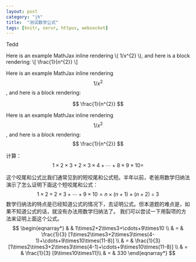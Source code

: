 ```yaml
---
layout: post
category: "jh"
title:  "测试数学公式"
tags: [knitr, servr, httpuv, websocket]
---
```


Tedd 

Here is an example MathJax inline rendering \\( 1/x^{2} \\), and here is a block rendering: \\[ \frac{1}{n^{2}} \\]

Here is an example MathJax inline rendering $$1/x^{2}$$, and here is a block rendering: 

$$ \frac{1}{n^{2}} $$

<!-- more -->

Here is an example MathJax inline rendering $$1/x^{2}$$, and here is a block rendering: $$ \frac{1}{n^{2}} $$


计算：$$1\times2\times3+2\times3\times4+\cdots+8\times9\times10 = \tag{1}$$

这个咬尾和公式比我们通常见到的短咬尾和公式短。半年以前，老爸用数学归纳法演示了怎么证明下面这个短咬尾和公式：$$ 1\times2+2\times3+\cdots+9\times10 = n\times(n+1)\times(n+2)\div3 \tag{2}$$
数学归纳法的特点是已经知道公式的情况下，去证明公式。但本道题的难点是，如果不知道公式的话，就没有办法用数学归纳法了。
我们可以尝试一下用裂项的方法来证明上面这个公式。
$$
\begin{eqnarray*}
& & 1\times2+2\times3+\cdots+9\times10 \\
& = & \frac{1}{3} [1\times2\times3+2\times3\times(4-1)+\cdots+9\times10\times(11-8)] \\
& = & \frac{1}{3} [1\times2\times3+2\times3\times(4-1)+\cdots+9\times10\times(11-8)] \\
& = & \frac{1}{3} [9\times10\times11]\\
& = & 330
\end{eqnarray*}
$$
